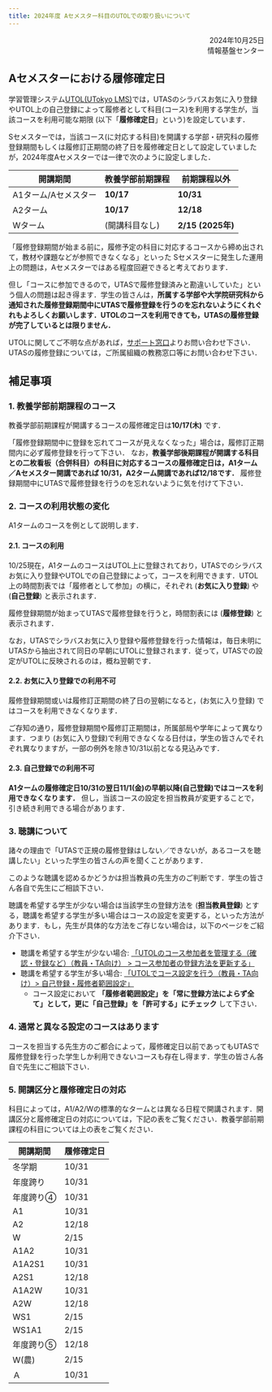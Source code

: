 ```yaml
---
title: 2024年度 Aセメスター科目のUTOLでの取り扱いについて
---
```


<div style="text-align: right;">
<span>2024年10月25日</span><br />
<span>情報基盤センター</span><br />
</div>

## Aセメスターにおける履修確定日

学習管理システム[UTOL(UTokyo LMS)](https://utol.ecc.u-tokyo.ac.jp/)では，UTASのシラバスお気に入り登録やUTOL上の自己登録によって履修者として科目(コース)を利用する学生が，当該コースを利用可能な期限 (以下「**履修確定日**」という)を設定しています．

Sセメスターでは，当該コース(に対応する科目)を開講する学部・研究科の履修登録期間もしくは履修訂正期間の終了日を履修確定日として設定していましたが，2024年度Aセメスターでは一律で次のように設定しました．

|開講期間|教養学部前期課程|前期課程以外|
|-----|-----|-----|
|A1ターム/Aセメスター|**10/17**|**10/31**|
|A2ターム|**10/17**|**12/18**|
|Wターム|(開講科目なし)|**2/15 (2025年)**|

「履修登録期間が始まる前に，履修予定の科目に対応するコースから締め出されて，教材や課題などが参照できなくなる」といった Sセメスターに発生した運用上の問題は，Aセメスターではある程度回避できると考えております．

但し「コースに参加できるので，UTASで履修登録済みと勘違いしていた」という個人の問題は起き得ます．学生の皆さんは，**所属する学部や大学院研究科から通知された履修登録期間中にUTASで履修登録を行うのを忘れないようにくれぐれもよろしくお願いします．UTOLのコースを利用できても，UTASの履修登録が完了しているとは限りません．**

UTOLに関してご不明な点があれば，[サポート窓口](/support/)よりお問い合わせ下さい．UTASの履修登録については，ご所属組織の教務窓口等にお問い合わせ下さい．

## 補足事項

### 1. 教養学部前期課程のコース

教養学部前期課程が開講するコースの履修確定日は**10/17(木)** です．

「履修登録期間中に登録を忘れてコースが見えなくなった」場合は，履修訂正期間内に必ず履修登録を行って下さい．
なお，**教養学部後期課程が開講する科目との二枚看板（合併科目）の科目に対応するコースの履修確定日は，A1ターム／Aセメスター開講であれば 10/31，A2ターム開講であれば12/18です．** 履修登録期間中にUTASで履修登録を行うのを忘れないように気を付けて下さい．

### 2. コースの利用状態の変化

A1タームのコースを例として説明します．

#### 2.1. コースの利用

10/25現在，A1タームのコースはUTOL上に登録されており，UTASでのシラバスお気に入り登録やUTOLでの自己登録によって，コースを利用できます．UTOL上の時間割表では「履修者として参加」の横に，それぞれ (**お気に入り登録**) や (**自己登録**) と表示されます．

履修登録期間が始まってUTASで履修登録を行うと，時間割表には (**履修登録**) と表示されます．

なお，UTASでシラバスお気に入り登録や履修登録を行った情報は，毎日未明にUTASから抽出されて同日の早朝にUTOLに登録されます．従って，UTASでの設定がUTOLに反映されるのは，概ね翌朝です．

#### 2.2. お気に入り登録での利用不可

履修登録期間或いは履修訂正期間の終了日の翌朝になると，(お気に入り登録) ではコースを利用できなくなります．

ご存知の通り，履修登録期間や履修訂正期間は，所属部局や学年によって異なります．つまり (お気に入り登録)で利用できなくなる日付は，学生の皆さんでそれぞれ異なりますが，一部の例外を除き10/31以前となる見込みです．

#### 2.3. 自己登録での利用不可

**A1タームの履修確定日10/31の翌日11/1(金)の早朝以降(自己登録)ではコースを利用できなくなります．**
但し，当該コースの設定を担当教員が変更することで，引き続き利用できる場合があります．

### 3. 聴講について

諸々の理由で「UTASで正規の履修登録はしない／できないが，あるコースを聴講したい」といった学生の皆さんの声を聞くことがあります．

このような聴講を認めるかどうかは担当教員の先生方のご判断です．学生の皆さん各自で先生にご相談下さい．

聴講を希望する学生が少ない場合は当該学生の登録方法を (**担当教員登録**) とする，聴講を希望する学生が多い場合はコースの設定を変更する，といった方法があります．もし，先生が具体的な方法をご存じない場合は，以下のページをご紹介下さい．

- 聴講を希望する学生が少ない場合: [「UTOLのコース参加者を管理する（確認・登録など）（教員・TA向け） > コース参加者の登録方法を更新する」](/utol/lecturers/settings/course_participants/#update) 
- 聴講を希望する学生が多い場合: [「UTOLでコース設定を行う（教員・TA向け）> 自己登録・履修者範囲設定」](/utol/lecturers/settings/#self-registration-and-content-use-scope) 
    - コース設定において **「履修者範囲設定」を「常に登録方法によらず全て」として，更に「自己登録」を「許可する」にチェック** して下さい．

### 4. 通常と異なる設定のコースはあります

コースを担当する先生方のご都合によって，履修確定日以前であってもUTASで履修登録を行った学生しか利用できないコースも存在し得ます．学生の皆さん各自で先生にご相談下さい．

### 5. 開講区分と履修確定日の対応

科目によっては，A1/A2/Wの標準的なタームとは異なる日程で開講されます．開講区分と履修確定日の対応については，下記の表をご覧ください．教養学部前期課程の科目については上の表をご覧ください．

|開講期間|履修確定日|
|-----|-----|
|冬学期|10/31|
|年度跨り|10/31|
|年度跨り④|10/31|
|A1|10/31|
|A2|12/18|
|W|2/15|
|A1A2|10/31|
|A1A2S1|10/31|
|A2S1|12/18|
|A1A2W|10/31|
|A2W|12/18|
|WS1|2/15|
|WS1A1|2/15|
|年度跨り⑤|12/18|
|W(農)|2/15|
|Ａ|10/31|